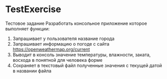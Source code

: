 # TestExercise
Тестовое задание
Разработать консольное приложение которое выполняет функции: 
  1.	Запрашивает у пользователя название города 
  2.	Запрашивает информацию о погоде с сайта https://openweathermap.org/current 
  3.	Выводит в консоль значение температуры, влажности, заката, восхода в понятной для человека форме
  4.	Сохраняет в текстовый файл полученные значения с текущей датой в названии файла
